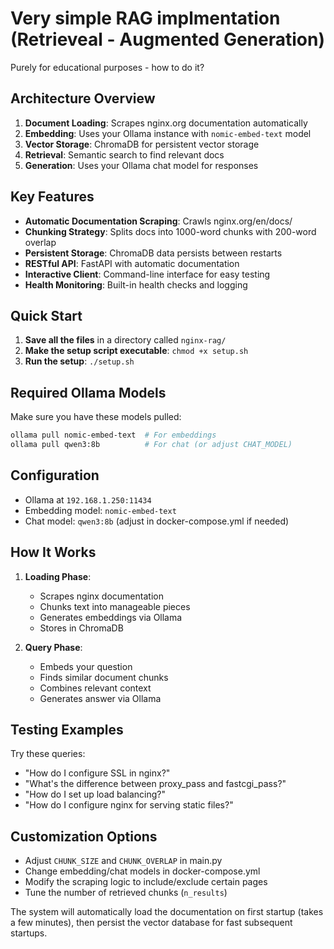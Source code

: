# Very simple RAG implmentation (Retrieveal - Augmented Generation)

Purely for educational purposes - how to do it?

## **Architecture Overview**

1. **Document Loading**: Scrapes nginx.org documentation automatically
2. **Embedding**: Uses your Ollama instance with `nomic-embed-text` model
3. **Vector Storage**: ChromaDB for persistent vector storage
4. **Retrieval**: Semantic search to find relevant docs
5. **Generation**: Uses your Ollama chat model for responses

## **Key Features**

- **Automatic Documentation Scraping**: Crawls nginx.org/en/docs/
- **Chunking Strategy**: Splits docs into 1000-word chunks with 200-word overlap
- **Persistent Storage**: ChromaDB data persists between restarts
- **RESTful API**: FastAPI with automatic documentation
- **Interactive Client**: Command-line interface for easy testing
- **Health Monitoring**: Built-in health checks and logging

## **Quick Start**

1. **Save all the files** in a directory called `nginx-rag/`
2. **Make the setup script executable**: `chmod +x setup.sh`
3. **Run the setup**: `./setup.sh`

## **Required Ollama Models**

Make sure you have these models pulled:
```bash
ollama pull nomic-embed-text  # For embeddings
ollama pull qwen3:8b          # For chat (or adjust CHAT_MODEL)
```

## **Configuration**

- Ollama at `192.168.1.250:11434`
- Embedding model: `nomic-embed-text`
- Chat model: `qwen3:8b` (adjust in docker-compose.yml if needed)

## **How It Works**

1. **Loading Phase**: 
   - Scrapes nginx documentation
   - Chunks text into manageable pieces
   - Generates embeddings via Ollama
   - Stores in ChromaDB

2. **Query Phase**:
   - Embeds your question
   - Finds similar document chunks
   - Combines relevant context
   - Generates answer via Ollama

## **Testing Examples**

Try these queries:
- "How do I configure SSL in nginx?"
- "What's the difference between proxy_pass and fastcgi_pass?"
- "How do I set up load balancing?"
- "How do I configure nginx for serving static files?"

## **Customization Options**

- Adjust `CHUNK_SIZE` and `CHUNK_OVERLAP` in main.py
- Change embedding/chat models in docker-compose.yml
- Modify the scraping logic to include/exclude certain pages
- Tune the number of retrieved chunks (`n_results`)

The system will automatically load the documentation on first startup (takes a few minutes), then persist the vector database for fast subsequent startups.
